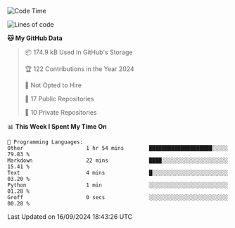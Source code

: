 <!--START_SECTION:waka-->
![Code Time](http://img.shields.io/badge/Code%20Time-1%2C045%20hrs%2021%20mins-blue)

![Lines of code](https://img.shields.io/badge/From%20Hello%20World%20I%27ve%20Written-219.7%20thousand%20lines%20of%20code-blue)

**🐱 My GitHub Data** 

> 📦 174.9 kB Used in GitHub's Storage 
 > 
> 🏆 122 Contributions in the Year 2024
 > 
> 🚫 Not Opted to Hire
 > 
> 📜 17 Public Repositories 
 > 
> 🔑 10 Private Repositories 
 > 
📊 **This Week I Spent My Time On** 

```text
💬 Programming Languages: 
Other                    1 hr 54 mins        ████████████████████░░░░░   79.83 % 
Markdown                 22 mins             ████░░░░░░░░░░░░░░░░░░░░░   15.41 % 
Text                     4 mins              █░░░░░░░░░░░░░░░░░░░░░░░░   03.20 % 
Python                   1 min               ░░░░░░░░░░░░░░░░░░░░░░░░░   01.28 % 
Groff                    0 secs              ░░░░░░░░░░░░░░░░░░░░░░░░░   00.28 % 
```


 Last Updated on 16/09/2024 18:43:26 UTC
<!--END_SECTION:waka-->
